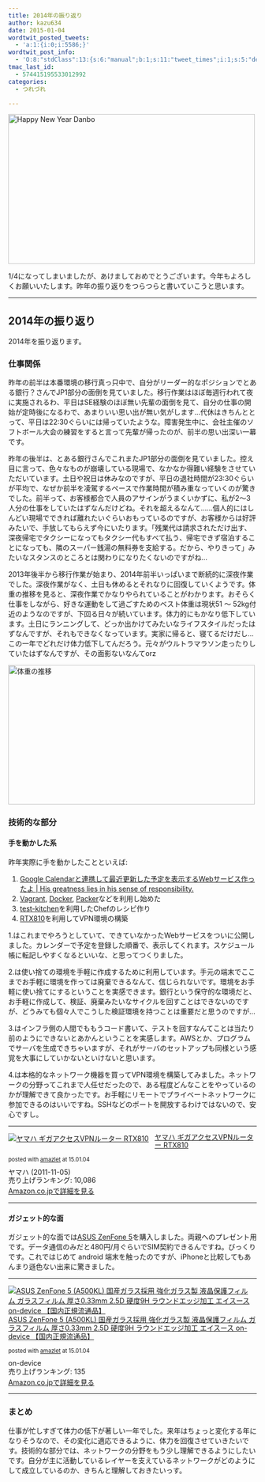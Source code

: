 ```yaml
---
title: 2014年の振り返り
author: kazu634
date: 2015-01-04
wordtwit_posted_tweets:
  - 'a:1:{i:0;i:5586;}'
wordtwit_post_info:
  - 'O:8:"stdClass":13:{s:6:"manual";b:1;s:11:"tweet_times";i:1;s:5:"delay";s:1:"0";s:7:"enabled";s:1:"1";s:10:"separation";i:60;s:7:"version";s:3:"3.7";s:14:"tweet_template";s:79:"ブログに新しい記事を投稿したよ: 2014年の振り返り - [link] ";s:6:"status";i:2;s:6:"result";a:0:{}s:13:"tweet_counter";i:2;s:13:"tweet_log_ids";a:1:{i:0;i:5586;}s:9:"hash_tags";a:0:{}s:8:"accounts";a:1:{i:0;s:7:"kazu634";}}'
tmac_last_id:
  - 574415195533012992
categories:
  - つれづれ

---
```

<a href="https://www.flickr.com/photos/lel4nd/5311059950" onclick="__gaTracker('send', 'event', 'outbound-article', 'https://www.flickr.com/photos/lel4nd/5311059950', '');" title="Happy New Year Danbo by Leland Francisco, on Flickr"><img class="aligncenter" src="https://farm6.staticflickr.com/5124/5311059950_6da084de1c.jpg" alt="Happy New Year Danbo" width="500" height="303" /></a>
  
1/4になってしまいましたが、あけましておめでとうございます。今年もよろしくお願いいたします。昨年の振り返りをつらつらと書いていこうと思います。
  
<!--more-->

* * *

## 2014年の振り返り

2014年を振り返ります。

### 仕事関係

昨年の前半は本番環境の移行真っ只中で、自分がリーダー的なポジションでとある銀行？さんでJP1部分の面倒を見ていました。移行作業はほぼ毎週行われて夜に実施されるわ、平日はSE経験のほぼ無い先輩の面倒を見て、自分の仕事の開始が定時後になるわで、あまりいい思い出が無い気がします…代休はきちんととって、平日は22:30ぐらいには帰っていたような。障害発生中に、会社主催のソフトボール大会の練習をすると言って先輩が帰ったのが、前半の思い出深い一幕です。

昨年の後半は、とある銀行さんでこれまたJP1部分の面倒を見ていました。控え目に言って、色々なものが崩壊している現場で、なかなか得難い経験をさせていただいています。土日や祝日は休みなのですが、平日の退社時間が23:30ぐらいが平均で、なぜか前半を凌駕するペースで作業時間が積み重なっていくのが驚きでした。前半って、お客様都合で人員のアサインがうまくいかずに、私が2〜3人分の仕事をしていたはずなんだけどね。それを超えるなんて……個人的にはしんどい現場でできれば離れたいぐらいおもっているのですが、お客様からは好評みたいで、手放してもらえず今にいたります。「残業代は請求されただけ出す、深夜帰宅でタクシーになってもタクシー代もすべて払う、帰宅できず宿泊することになっても、隣のスーパー銭湯の無料券を支給する。だから、やりきって」みたいなスタンスのところとは関わりになりたくないのですがね…

2013年後半から移行作業が始まり、2014年前半いっぱいまで断続的に深夜作業でした。深夜作業がなく、土日も休めるとそれなりに回復していくようです。体重の推移を見ると、深夜作業でかなりやられていることがわかります。おそらく仕事をしながら、好きな運動をして過ごすためのベスト体重は現状51 〜 52kg付近のようなのですが、下回る日々が続いています。体力的にもかなり低下しています。土日にランニングして、どっか出かけてみたいなライフスタイルだったはずなんですが、それもできなくなっています。実家に帰ると、寝てるだけだし…この一年でどれだけ体力低下してんだろう。元々がウルトラマラソン走ったりしていたはずなんですが、その面影ないなんてorz

<a href="https://www.flickr.com/photos/42332031@N02/16006436300" onclick="__gaTracker('send', 'event', 'outbound-article', 'https://www.flickr.com/photos/42332031@N02/16006436300', '');" title="体重の推移 by Kazuhiro MUSASHI, on Flickr"><img class="aligncenter" src="https://farm8.staticflickr.com/7571/16006436300_9610333987.jpg" alt="体重の推移" width="500" height="282" /></a>

### 技術的な部分

#### 手を動かした系

昨年実際に手を動かしたことといえば:

  1. <a href="http://blog.kazu634.com/2014/06/07/web_service_cooperating_google_calendar/" onclick="__gaTracker('send', 'event', 'outbound-article', 'http://blog.kazu634.com/2014/06/07/web_service_cooperating_google_calendar/', 'Google Calendarと連携して最近更新した予定を表示するWebサービス作ったよ | His greatness lies in his sense of responsibility.');">Google Calendarと連携して最近更新した予定を表示するWebサービス作ったよ | His greatness lies in his sense of responsibility.</a>
  2. <a href="https://www.vagrantup.com/" onclick="__gaTracker('send', 'event', 'outbound-article', 'https://www.vagrantup.com/', 'Vagrant');" target="_blank">Vagrant</a>, <a href="https://www.docker.com/" onclick="__gaTracker('send', 'event', 'outbound-article', 'https://www.docker.com/', 'Docker');" target="_blank">Docker</a>, <a href="https://www.packer.io/" onclick="__gaTracker('send', 'event', 'outbound-article', 'https://www.packer.io/', 'Packer');" target="_blank">Packer</a>などを利用し始めた
  3. <a href="http://kitchen.ci/" onclick="__gaTracker('send', 'event', 'outbound-article', 'http://kitchen.ci/', 'test-kitchen');" target="_blank">test-kitchen</a>を利用したChefのレシピ作り
  4. <a href="https://www.amazon.co.jp/exec/obidos/ASIN/B005TC9B7M/simsnes-22/ref=nosim/" onclick="__gaTracker('send', 'event', 'outbound-article', 'https://www.amazon.co.jp/exec/obidos/ASIN/B005TC9B7M/simsnes-22/ref=nosim/', 'RTX810');" target="_blank" name="amazletlink">RTX810</a>を利用してVPN環境の構築

1.はこれまでやろうとしていて、できていなかったWebサービスをついに公開しました。カレンダーで予定を登録した順番で、表示してくれます。スケジュール帳に転記しやすくなるといいな、と思ってつくりました。

2.は使い捨ての環境を手軽に作成するために利用しています。手元の端末でここまでお手軽に環境を作っては廃棄できるなんて、信じられないです。環境をお手軽に使い捨てにするということを実感できます。銀行という保守的な環境だと、お手軽に作成して、検証、廃棄みたいなサイクルを回すことはできないのですが、どうみても個々人でこうした検証環境を持つことは重要だと思うのですが…

3.はインフラ側の人間でももうコード書いて、テストを回すなんてことは当たり前のようにできないとあかんということを実感します。AWSとか、プログラムでサーバを生成できちゃいますが、それがサーバのセットアップも同様という感覚を大事にしていかないといけないと思います。

4.は本格的なネットワーク機器を買ってVPN環境を構築してみました。ネットワークの分野ってこれまで人任せだったので、ある程度どんなことをやっているのかが理解できて良かったです。お手軽にリモートでプライベートネットワークに参加できるのはいいですね。SSHなどのポートを開放するわけではないので、安心ですし。

* * *

<div class="amazlet-box" style="margin-bottom: 0px;">
<div class="amazlet-image" style="float: left; margin: 0px 12px 1px 0px;">
<a href="https://www.amazon.co.jp/exec/obidos/ASIN/B005TC9B7M/simsnes-22/ref=nosim/" onclick="__gaTracker('send', 'event', 'outbound-article', 'https://www.amazon.co.jp/exec/obidos/ASIN/B005TC9B7M/simsnes-22/ref=nosim/', '');" target="_blank" name="amazletlink"><img style="border: none;" src="https://images-na.ssl-images-amazon.com/images/I/31gklO2eUWL._SL160_.jpg" alt="ヤマハ ギガアクセスVPNルーター RTX810" /></a>
</div>
  
<div class="amazlet-info" style="line-height: 120%; margin-bottom: 10px;">
<div class="amazlet-name" style="margin-bottom: 10px; line-height: 120%;">
<p>
<a href="https://www.amazon.co.jp/exec/obidos/ASIN/B005TC9B7M/simsnes-22/ref=nosim/" onclick="__gaTracker('send', 'event', 'outbound-article', 'https://www.amazon.co.jp/exec/obidos/ASIN/B005TC9B7M/simsnes-22/ref=nosim/', 'ヤマハ ギガアクセスVPNルーター RTX810');" target="_blank" name="amazletlink">ヤマハ ギガアクセスVPNルーター RTX810</a>
</p>
      
<div class="amazlet-powered-date" style="font-size: 80%; margin-top: 5px; line-height: 120%;">
        posted with <a href="http://www.amazlet.com/" onclick="__gaTracker('send', 'event', 'outbound-article', 'http://www.amazlet.com/', 'amazlet');" title="amazlet"  target="_blank">amazlet</a> at 15.01.04
</div>
</div>
    
<div class="amazlet-detail">
      ヤマハ (2011-11-05)<br /> 売り上げランキング: 10,086
</div>
    
<div class="amazlet-sub-info" style="float: left;">
<div class="amazlet-link" style="margin-top: 5px;">
<a href="https://www.amazon.co.jp/exec/obidos/ASIN/B005TC9B7M/simsnes-22/ref=nosim/" onclick="__gaTracker('send', 'event', 'outbound-article', 'https://www.amazon.co.jp/exec/obidos/ASIN/B005TC9B7M/simsnes-22/ref=nosim/', 'Amazon.co.jpで詳細を見る');" target="_blank" name="amazletlink">Amazon.co.jpで詳細を見る</a>
</div>
</div>
</div>
  
<div class="amazlet-footer" style="clear: left;">
</div>
</div>

* * *

#### ガジェット的な面

ガジェット的な面では<a href="https://www.amazon.co.jp/exec/obidos/ASIN/B00PH8ER2M/simsnes-22/ref=nosim/" onclick="__gaTracker('send', 'event', 'outbound-article', 'https://www.amazon.co.jp/exec/obidos/ASIN/B00PH8ER2M/simsnes-22/ref=nosim/', 'ASUS ZenFone 5');" target="_blank" name="amazletlink">ASUS ZenFone 5</a>を購入しました。両親へのプレゼント用です。データ通信のみだと480円/月ぐらいでSIM契約できるんですね。びっくりです。これではじめて android 端末を触ったのですが、iPhoneと比較してもあんまり遜色ない出来に驚きました。

* * *

<div class="amazlet-box" style="margin-bottom: 0px;">
<div class="amazlet-image" style="float: left; margin: 0px 12px 1px 0px;">
<a href="https://www.amazon.co.jp/exec/obidos/ASIN/B00PH8ER2M/simsnes-22/ref=nosim/" onclick="__gaTracker('send', 'event', 'outbound-article', 'https://www.amazon.co.jp/exec/obidos/ASIN/B00PH8ER2M/simsnes-22/ref=nosim/', '');" target="_blank" name="amazletlink"><img style="border: none;" src="https://images-na.ssl-images-amazon.com/images/I/41d38fxHYTL._SL160_.jpg" alt="ASUS ZenFone 5 (A500KL)  国産ガラス採用 強化ガラス製 液晶保護フィルム ガラスフィルム 厚さ0.33mm 2.5D 硬度9H ラウンドエッジ加工 エイスース on-device 【国内正規流通品】" /></a>
</div>
  
<div class="amazlet-info" style="line-height: 120%; margin-bottom: 10px;">
<div class="amazlet-name" style="margin-bottom: 10px; line-height: 120%;">
<p>
<a href="https://www.amazon.co.jp/exec/obidos/ASIN/B00PH8ER2M/simsnes-22/ref=nosim/" onclick="__gaTracker('send', 'event', 'outbound-article', 'https://www.amazon.co.jp/exec/obidos/ASIN/B00PH8ER2M/simsnes-22/ref=nosim/', 'ASUS ZenFone 5 (A500KL) 国産ガラス採用 強化ガラス製 液晶保護フィルム ガラスフィルム 厚さ0.33mm 2.5D 硬度9H ラウンドエッジ加工 エイスース on-device 【国内正規流通品】');" target="_blank" name="amazletlink">ASUS ZenFone 5 (A500KL) 国産ガラス採用 強化ガラス製 液晶保護フィルム ガラスフィルム 厚さ0.33mm 2.5D 硬度9H ラウンドエッジ加工 エイスース on-device 【国内正規流通品】</a>
</p>
      
<div class="amazlet-powered-date" style="font-size: 80%; margin-top: 5px; line-height: 120%;">
        posted with <a href="http://www.amazlet.com/" onclick="__gaTracker('send', 'event', 'outbound-article', 'http://www.amazlet.com/', 'amazlet');" title="amazlet"  target="_blank">amazlet</a> at 15.01.04
</div>
</div>
    
<div class="amazlet-detail">
      on-device<br /> 売り上げランキング: 135
</div>
    
<div class="amazlet-sub-info" style="float: left;">
<div class="amazlet-link" style="margin-top: 5px;">
<a href="https://www.amazon.co.jp/exec/obidos/ASIN/B00PH8ER2M/simsnes-22/ref=nosim/" onclick="__gaTracker('send', 'event', 'outbound-article', 'https://www.amazon.co.jp/exec/obidos/ASIN/B00PH8ER2M/simsnes-22/ref=nosim/', 'Amazon.co.jpで詳細を見る');" target="_blank" name="amazletlink">Amazon.co.jpで詳細を見る</a>
</div>
</div>
</div>
  
<div class="amazlet-footer" style="clear: left;">
</div>
</div>

* * *

### まとめ

仕事が忙しすぎて体力の低下が著しい一年でした。来年はちょっと変化する年になりそうなので、その変化に適応できるように、体力を回復させていきたいです。技術的な部分では、ネットワークの分野をもう少し理解できるようにしたいです。自分が主に活動しているレイヤーを支えているネットワークがどのようにして成立しているのか、きちんと理解しておきたいっす。
